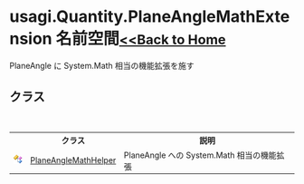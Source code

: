 # usagi.Quantity.PlaneAngleMathExtension 名前空間<small>[<<Back to Home](https://github.com/usagi/usagi.cs/blob/master/Help/Home.md)</small> 

PlaneAngle に System.Math 相当の機能拡張を施す


## クラス
&nbsp;<table><tr><th></th><th>クラス</th><th>説明</th></tr><tr><td>![Public クラス](media/pubclass.gif "Public クラス")</td><td><a href="T_usagi_Quantity_PlaneAngleMathExtension_PlaneAngleMathHelper.md">PlaneAngleMathHelper</a></td><td>
PlaneAngle への System.Math 相当の機能拡張</td></tr></table>&nbsp;
